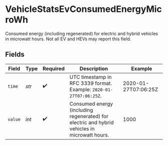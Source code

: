 # VehicleStatsEvConsumedEnergyMicroWh

Consumed energy (including regenerated) for electric and hybrid vehicles in microwatt hours. Not all EV and HEVs may report this field.


## Fields

| Field                                                                                        | Type                                                                                         | Required                                                                                     | Description                                                                                  | Example                                                                                      |
| -------------------------------------------------------------------------------------------- | -------------------------------------------------------------------------------------------- | -------------------------------------------------------------------------------------------- | -------------------------------------------------------------------------------------------- | -------------------------------------------------------------------------------------------- |
| `time`                                                                                       | *str*                                                                                        | :heavy_check_mark:                                                                           | UTC timestamp in RFC 3339 format. Example: `2020-01-27T07:06:25Z`.                           | 2020-01-27T07:06:25Z                                                                         |
| `value`                                                                                      | *int*                                                                                        | :heavy_check_mark:                                                                           | Consumed energy (including regenerated) for electric and hybrid vehicles in microwatt hours. | 1000                                                                                         |